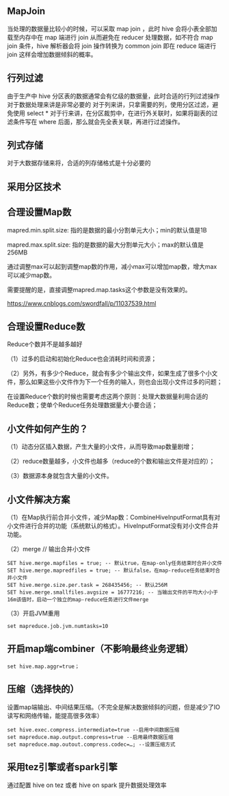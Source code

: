 ## MapJoin

当处理的数据量比较小的时候，可以采取 map join ，此时 hive 会将小表全部加载至内存中在 map 端进行 join 从而避免在 reducer 处理数据，如不符合 map join 条件，hive 解析器会将 join 
操作转换为 common join 即在 reduce 端进行 join 这样会增加数据倾斜的概率。

## 行列过滤

由于生产中 hive 分区表的数据通常会有亿级的数据量，此时合适的行列过滤操作对于数据处理来讲是非常必要的
对于列来讲，只拿需要的列，使用分区过滤，避免使用 select *
对于行来讲，在分区裁剪中，在进行外关联时，如果将副表的过滤条件写在 where 后面，那么就会先全表关联，再进行过滤操作。

## 列式存储

对于大数据存储来将，合适的列存储格式是十分必要的

## 采用分区技术

## 合理设置Map数

mapred.min.split.size: 指的是数据的最小分割单元大小；min的默认值是1B

mapred.max.split.size: 指的是数据的最大分割单元大小；max的默认值是256MB

通过调整max可以起到调整map数的作用，减小max可以增加map数，增大max可以减少map数。

需要提醒的是，直接调整mapred.map.tasks这个参数是没有效果的。

https://www.cnblogs.com/swordfall/p/11037539.html

## 合理设置Reduce数

Reduce个数并不是越多越好

（1）过多的启动和初始化Reduce也会消耗时间和资源；

（2）另外，有多少个Reduce，就会有多少个输出文件，如果生成了很多个小文件，那么如果这些小文件作为下一个任务的输入，则也会出现小文件过多的问题；

在设置Reduce个数的时候也需要考虑这两个原则：处理大数据量利用合适的Reduce数；使单个Reduce任务处理数据量大小要合适；

## 小文件如何产生的？

（1）动态分区插入数据，产生大量的小文件，从而导致map数量剧增；

（2）reduce数量越多，小文件也越多（reduce的个数和输出文件是对应的）；

（3）数据源本身就包含大量的小文件。

## 小文件解决方案

（1）在Map执行前合并小文件，减少Map数：CombineHiveInputFormat具有对小文件进行合并的功能（系统默认的格式）。HiveInputFormat没有对小文件合并功能。

（2）merge
// 输出合并小文件
```
SET hive.merge.mapfiles = true; -- 默认true，在map-only任务结束时合并小文件
SET hive.merge.mapredfiles = true; -- 默认false，在map-reduce任务结束时合并小文件
SET hive.merge.size.per.task = 268435456; -- 默认256M
SET hive.merge.smallfiles.avgsize = 16777216; -- 当输出文件的平均大小小于16m该值时，启动一个独立的map-reduce任务进行文件merge
```
（3）开启JVM重用
```
set mapreduce.job.jvm.numtasks=10
```
## 开启map端combiner（不影响最终业务逻辑）
```
set hive.map.aggr=true；
```
## 压缩（选择快的）
设置map端输出、中间结果压缩。（不完全是解决数据倾斜的问题，但是减少了IO读写和网络传输，能提高很多效率）
```
set hive.exec.compress.intermediate=true --启用中间数据压缩
set mapreduce.map.output.compress=true --启用最终数据压缩
set mapreduce.map.outout.compress.codec=…; --设置压缩方式
```
## 采用tez引擎或者spark引擎

通过配置 hive on tez 或者 hive on spark 提升数据处理效率





